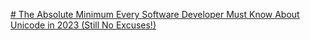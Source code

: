 

[# The Absolute Minimum Every Software Developer Must Know About Unicode in 2023 (Still No Excuses!)](https://tonsky.me/blog/unicode/)

